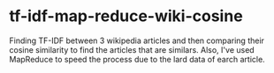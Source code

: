 # tf-idf-map-reduce-wiki-cosine

Finding TF-IDF between 3 wikipedia articles and then comparing their cosine similarity to find the articles that are similars. Also, I've used MapReduce to speed the process due to the lard data of earch article.
